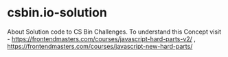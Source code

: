 # csbin.io-solution
About Solution code to CS Bin Challenges.  To understand this Concept visit - https://frontendmasters.com/courses/javascript-hard-parts-v2/ , https://frontendmasters.com/courses/javascript-new-hard-parts/

